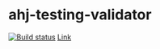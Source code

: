# ahj-testing-validator

[![Build status](https://ci.appveyor.com/api/projects/status/0318i0ur8d7ytt4p/branch/main?svg=true)](https://ci.appveyor.com/project/bombik815/ahj-testing-validator/branch/main)
[Link](https://bombik815.github.io/ahj-testing-validator/)

